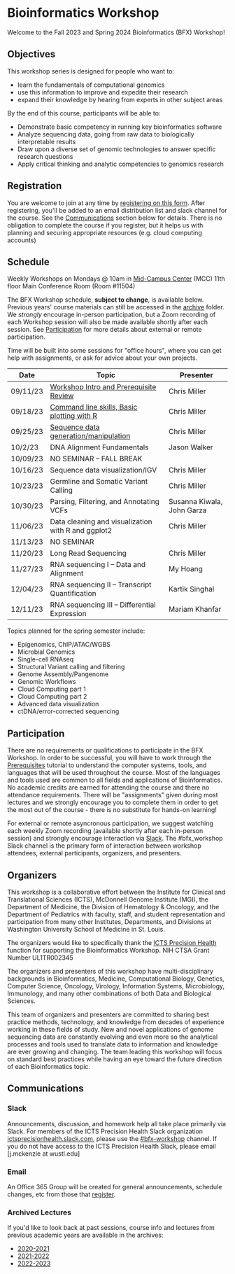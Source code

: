 # Bioinformatics Workshop

Welcome to the Fall 2023 and Spring 2024 Bioinformatics (BFX) Workshop! 


## Objectives

This workshop series is designed for people who want to:

- learn the fundamentals of computational genomics
- use this information to improve and expedite their research
- expand their knowledge by hearing from experts in other subject areas

By the end of this course, participants will be able to:

- Demonstrate basic competency in running key bioinformatics software
- Analyze sequencing data, going from raw data to biologically interpretable results
- Draw upon a diverse set of genomic technologies to answer specific research questions
- Apply critical thinking and analytic competencies to genomics research

## Registration

You are welcome to join at any time by [registering on this form](https://redcap.link/BFX2023). After registering, you'll be added to an email distribution list and slack channel for the course. See the [Communications](README.md#Communications) section below for details. There is no obligation to complete the course if you register, but it helps us with planning and securing appropriate resources (e.g. cloud computing accounts)

## Schedule

Weekly Workshops on Mondays @ 10am in [Mid-Campus Center](https://maps.google.com/?q=4590%20Children) (MCC) 11th floor Main Conference Room (Room #11504)

The BFX Workshop schedule, __subject to change__, is available below. Previous years' course materials can still be accessed in the [archive](archive) folder. We *strongly* encourage in-person participation, but a Zoom recording of each Workshop session will also be made available shortly after each session. See [Participation](README.md#Participation) for more details about external or remote participation.

Time will be built into some sessions for "office hours", where you can get help with assignments, or ask for advice about your own projects.

|Date|Topic|Presenter|
|----|--------|------------|
|09/11/23	| [Workshop Intro and Prerequisite Review](lectures/week_01) | Chris Miller |
|09/18/23	| [Command line skills, Basic plotting with R](lectures/week_02) |Chris Miller |
|09/25/23	| [Sequence data generation/manipulation](lectures/week_03) | Chris Miller |
|10/2/23	| DNA Alignment Fundamentals | Jason Walker |
|10/09/23	| NO SEMINAR – FALL BREAK	| |
|10/16/23	| Sequence data visualization/IGV | Chris Miller |
|10/23/23	| Germline and Somatic Variant Calling | Chris Miller |
|10/30/23	| Parsing, Filtering, and Annotating VCFs | Susanna Kiwala, John Garza |
|11/06/23	| Data cleaning and visualization with R and ggplot2 | Chris Miller |
|11/13/23	| NO SEMINAR  | | 
|11/20/23 | Long Read Sequencing	| Chris Miller |
|11/27/23	| RNA sequencing I – Data and Alignment | My Hoang |
|12/04/23	| RNA sequencing II – Transcript Quantification | Kartik Singhal |
|12/11/23	| RNA sequencing III – Differential Expression | Mariam Khanfar |


Topics planned for the spring semester include:

- Epigenomics, ChIP/ATAC/WGBS
- Microbial Genomics
- Single-cell RNAseq
- Structural Variant calling and filtering
- Genome Assembly/Pangenome
- Genomic Workflows
- Cloud Computing part 1
- Cloud Computing part 2
- Advanced data visualization
- ctDNA/error-corrected sequencing



## Participation

There are no requirements or qualifications to participate in the BFX Workshop. In order to be successful, you will have to work through the [Prerequisites](lectures/week_01/bfx_workshop_01_overview.ipynb) tutorial to understand the computer systems, tools, and languages that will be used throughout the course. Most of the languages and tools used are common to all fields and applications of Bioinformatics. No academic credits are earned for attending the course and there no attendance requirements. There will be "assignments" given during most lectures and we strongly encourage you to complete them in order to get the most out of the course - there is no substitute for hands-on learning!

For external or remote asyncronous participation, we suggest watching each weekly Zoom recording (available shortly after each in-person session) and strongly encourage interaction via [Slack](README.md#Slack). The #bfx_workshop Slack channel is the primary form of interaction between workshop attendees, external participants, organizers, and presenters. 

## Organizers

This workshop is a collaborative effort between the Institute for Clinical and Translational Sciences (ICTS), McDonnell Genome Institute (MGI), the Department of Medicine, the Division of Hematology & Oncology, and the Department of Pediatrics with faculty, staff, and student representation and participation from many other Institutes, Departments, and Divisions at Washington University School of Medicine in St. Louis.

The organizers would like to specifically thank the [ICTS Precision Health](https://icts-precisionhealth.wustl.edu/) function for supporting the Bioinformatics Workshop. NIH CTSA Grant Number UL1TR002345

The organizers and presenters of this workshop have multi-disciplinary backgrounds in Bioinformatics, Medicine, Computational Biology, Genetics, Computer Science, Oncology, Virology, Information Systems, Microbiology, Immunology, and many other combinations of both Data and Biological Sciences.

This team of organizers and presenters are committed to sharing best practice methods, technology, and knowledge from decades of experience working in these fields of study. New and novel applications of genome sequencing data are constantly evolving and even more so the analytical processes and tools used to translate data to information and knowledge are ever growing and changing. The team leading this workshop will focus on standard best practices while having an eye toward the future direction of each Bioinformatics topic.

## Communications

### Slack

Announcements, discussion, and homework help all take place primarily via Slack. For members of the ICTS Precision Health Slack organization [ictsprecisionhealth.slack.com](http://ictsprecisionhealth.slack.com), please use the [#bfx-workshop](https://ictsprecisionhealth.slack.com/archives/C040Q704WS2) channel. If you do not have access to the ICTS Precision Health Slack, please email [j.mckenzie at wustl.edu]

### Email

An Office 365 Group will be created for general announcements, schedule changes, etc from those that [register](README.md#Registration).  

### Archived Lectures

If you'd like to look back at past sessions, course info and lectures from previous academic years are available in the archives:

- [2020-2021](archive/v2020-2021)
- [2021-2022](archive/v2021-2022) 
- [2022-2023](archive/v2022-2023)
